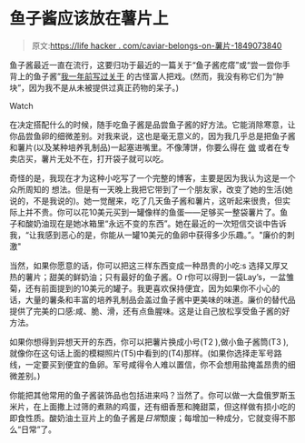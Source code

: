 # 鱼子酱应该放在薯片上

> 原文:[https://life hacker . com/caviar-belongs-on-薯片-1849073840](https://lifehacker.com/caviar-belongs-on-potato-chips-1849073840)

鱼子酱最近一直在流行，这要归功于最近的一篇关于“鱼子酱疙瘩”或“尝一尝你手背上的鱼子酱”[我一年前写过关于](https://lifehacker.com/eat-caviar-off-the-back-of-your-hand-1847510212) 的古怪富人把戏。(然而，我没有称它们为“肿块”，因为我不是从未被提供过真正药物的呆子。)

Watch

在决定搭配什么的时候，随手吃鱼子酱是品尝鱼子酱的好方法。它能消除寒意，让你品尝鱼卵的细微差别。对我来说，这也是毫无意义的，因为我几乎总是把鱼子酱和薯片(以及某种培养乳制品)一起塞进嘴里。不像薄饼，你要么得在 [做](https://lifehacker.com/make-cheater-blini-by-thinning-out-pancake-mix-1842981687) 或者在专卖店买，薯片无处不在，打开袋子就可以吃。

奇怪的是，我现在才为这种小吃写了一个完整的博客，主要是因为我认为这是一个众所周知的 想法。但是有一天晚上我把它带到了一个朋友家，改变了她的生活(她说的，不是我说的)。她一觉醒来，吃了几天鱼子酱和薯片，这听起来很贵，但实际上并不贵。你可以花10美元买到一罐像样的鱼蛋——足够买一整袋薯片了。鱼子和酸奶油现在是她冰箱里“永远不变的东西”。她在最近的一次短信交谈中告诉我，“让我感到恶心的是，你能从一罐10美元的鱼卵中获得多少乐趣。”。"廉价的刺激"

当然，如果你愿意的话，你可以把这三样东西变成一种昂贵的小吃:s 选择又厚又热的薯片；甜美的鲜奶油；只有最好的鱼子酱。O r你可以得到一袋Lay’s，一盆雏菊，还有前面提到的10美元的罐子。我更喜欢保持便宜，因为如果你不小心的话，大量的薯条和丰富的培养乳制品会盖过鱼子酱中更美味的味道。廉价的替代品提供了完美的口感:咸、脆、滑，还有点鱼腥味。这是让自己放松享受鱼子酱的好方法。

如果你想得到异想天开的东西，你可以把薯片换成小号(T2 ),做小鱼子酱筒(T3 ),就像你在这句话上面的模糊照片(T5)中看到的(T4)那样。(如果你选择走军号路线，一定要买到便宜的鱼卵。军号咸得令人难以置信，你不会想用盐掩盖昂贵的细微差别。)

你能把其他常用的鱼子酱装饰品也包括进来吗？当然了。你可以做一大盘俄罗斯玉米片，在上面撒上过筛的煮熟的鸡蛋，还有细香葱和腌甜菜，但这样做有损小吃的即食性质。酸奶油土豆片上的鱼子酱是*日常*颓废；每增加一种成分，它就变得不那么“日常”了。